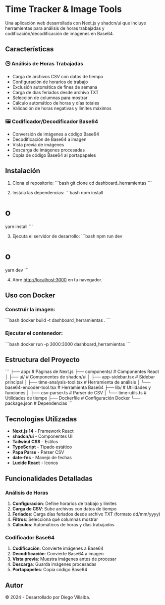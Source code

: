 # Time Tracker & Image Tools

Una aplicación web desarrollada con Next.js y shadcn/ui que incluye herramientas para análisis de horas trabajadas y codificación/decodificación de imágenes en Base64.

## Características

### 🕒 Análisis de Horas Trabajadas

- Carga de archivos CSV con datos de tiempo
- Configuración de horarios de trabajo
- Exclusión automática de fines de semana
- Carga de días feriados desde archivo TXT
- Selección de columnas para mostrar
- Cálculo automático de horas y días totales
- Validación de horas negativas y límites máximos

### 🖼️ Codificador/Decodificador Base64

- Conversión de imágenes a código Base64
- Decodificación de Base64 a imagen
- Vista previa de imágenes
- Descarga de imágenes procesadas
- Copia de código Base64 al portapapeles

## Instalación

1. Clona el repositorio:
   \`\`\`bash
   git clone <repository-url>
   cd dashboard_herramientas
   \`\`\`

2. Instala las dependencias:
   \`\`\`bash
   npm install

# o

yarn install
\`\`\`

3. Ejecuta el servidor de desarrollo:
   \`\`\`bash
   npm run dev

# o

yarn dev
\`\`\`

4. Abre [http://localhost:3000](http://localhost:3000) en tu navegador.

## Uso con Docker

### Construir la imagen:

\`\`\`bash
docker build -t dashboard_herramientas .
\`\`\`

### Ejecutar el contenedor:

\`\`\`bash
docker run -p 3000:3000 dashboard_herramientas
\`\`\`

## Estructura del Proyecto

\`\`\`
├── app/ # Páginas de Next.js
├── components/ # Componentes React
│ ├── ui/ # Componentes de shadcn/ui
│ ├── app-sidebar.tsx # Sidebar principal
│ ├── time-analysis-tool.tsx # Herramienta de análisis
│ └── base64-encoder-tool.tsx # Herramienta Base64
├── lib/ # Utilidades y funciones
│ ├── csv-parser.ts # Parser de CSV
│ └── time-utils.ts # Utilidades de tiempo
├── Dockerfile # Configuración Docker
└── package.json # Dependencias
\`\`\`

## Tecnologías Utilizadas

- **Next.js 14** - Framework React
- **shadcn/ui** - Componentes UI
- **Tailwind CSS** - Estilos
- **TypeScript** - Tipado estático
- **Papa Parse** - Parser CSV
- **date-fns** - Manejo de fechas
- **Lucide React** - Iconos

## Funcionalidades Detalladas

### Análisis de Horas

1. **Configuración**: Define horarios de trabajo y límites
2. **Carga de CSV**: Sube archivos con datos de tiempo
3. **Feriados**: Carga días feriados desde archivo TXT (formato dd/mm/yyyy)
4. **Filtros**: Selecciona qué columnas mostrar
5. **Cálculos**: Automáticos de horas y días trabajados

### Codificador Base64

1. **Codificación**: Convierte imágenes a Base64
2. **Decodificación**: Convierte Base64 a imagen
3. **Vista previa**: Muestra imágenes antes de procesar
4. **Descarga**: Guarda imágenes procesadas
5. **Portapapeles**: Copia código Base64

## Autor

© 2024 - Desarrollado por Diego Villalba.
